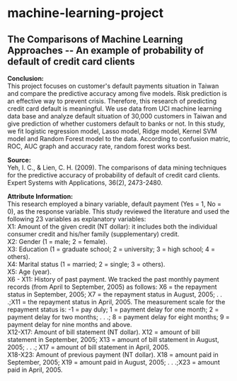 # machine-learning-project
## The Comparisons of Machine Learning Approaches -- An example of probability of default of credit card clients

**Conclusion:**  
This project focuses on customer's default payments situation in Taiwan and compare the predictive accuracy among five models. Risk prediction is an effective way to prevent crisis. Therefore, this research of predicting credit card default is meaningful. We use data from UCI machine learning data base and analyze default situation of 30,000 customers in Taiwan and give prediction of whether customers default to banks or not. In this study, we fit logistic regression model, Lasso model, Ridge model, Kernel SVM model and Random Forest model to the data. According to confusion matric, ROC, AUC graph and accuracy rate, random forest works best.

**Source:**  
Yeh, I. C., & Lien, C. H. (2009). The comparisons of data mining techniques for the predictive accuracy of probability of default of credit card clients. Expert Systems with Applications, 36(2), 2473-2480.

**Attribute Information:**  
This research employed a binary variable, default payment (Yes = 1, No = 0), as the response variable. This study reviewed the literature and used the following 23 variables as explanatory variables:  
X1: Amount of the given credit (NT dollar): it includes both the individual consumer credit and his/her family (supplementary) credit.  
X2: Gender (1 = male; 2 = female).  
X3: Education (1 = graduate school; 2 = university; 3 = high school; 4 = others).  
X4: Marital status (1 = married; 2 = single; 3 = others).  
X5: Age (year).  
X6 - X11: History of past payment. We tracked the past monthly payment records (from April to September, 2005) as follows: X6 = the repayment status in September, 2005; X7 = the repayment status in August, 2005; . . .;X11 = the repayment status in April, 2005. The measurement scale for the repayment status is: -1 = pay duly; 1 = payment delay for one month; 2 = payment delay for two months; . . .; 8 = payment delay for eight months; 9 = payment delay for nine months and above.  
X12-X17: Amount of bill statement (NT dollar). X12 = amount of bill statement in September, 2005; X13 = amount of bill statement in August, 2005; . . .; X17 = amount of bill statement in April, 2005.  
X18-X23: Amount of previous payment (NT dollar). X18 = amount paid in September, 2005; X19 = amount paid in August, 2005; . . .;X23 = amount paid in April, 2005.  
